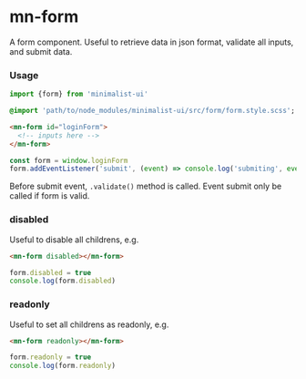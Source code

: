 # mn-form

A form component. Useful to retrieve data in json format, validate all inputs, and submit data. 
<!-- Can submit only modified data, instead all. -->

### Usage

```js
import {form} from 'minimalist-ui'
```

```sass
@import 'path/to/node_modules/minimalist-ui/src/form/form.style.scss';
```

```html
<mn-form id="loginForm">
  <!-- inputs here -->
</mn-form>
```

```js
const form = window.loginForm
form.addEventListener('submit', (event) => console.log('submiting', event.data))
```

Before submit event, `.validate()` method is called.
Event submit only be called if form is valid.

### disabled 

Useful to disable all childrens, e.g.

```html
<mn-form disabled></mn-form>
```

```js
form.disabled = true
console.log(form.disabled)
```

### readonly

Useful to set all childrens as readonly, e.g.

```html
<mn-form readonly></mn-form>
```

```js
form.readonly = true
console.log(form.readonly)
```
